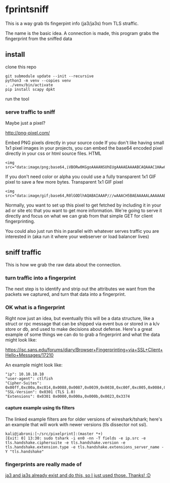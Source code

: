 # fprintsniff

This is a way grab tls fingerpint info (ja3/ja3s) from TLS straffic.

The name is the basic idea. A connection is made, this program grabs the fingerprint from the sniffed data

## install
clone this repo
```
git submodule update --init --recursive
python3 -m venv --copies venv
. ./venv/bin/activate
pip install scapy dpkt
```
run the tool

### serve traffic to sniff

Maybe just a pixel?

http://png-pixel.com/

Embed PNG pixels directly in your source code
If you don't like having small 1x1 pixel images in your projects, you can embed the base64 encoded pixel directly in your css or html source files.
HTML
```
<img src="data:image/png;base64,iVBORw0KGgoAAAANSUhEUgAAAAEAAAABCAQAAAC1HAwCAAAAC0lEQVR42mNkYAAAAAYAAjCB0C8AAAAASUVORK5CYII=">
```
If you don't need color or alpha you could use a fully transparent 1x1 GIF pixel to save a few more bytes.
Transparent 1x1 GIF pixel
```
<img src="data:image/gif;base64,R0lGODlhAQABAIAAAP///wAAACH5BAEAAAAALAAAAAABAAEAAAICRAEAOw==">
```

Normally, you want to set up this pixel to get fetched by including it in your ad or site etc that you want to get more information.
We're going to serve it directly and focus on what we can grab from that simple GET for client fingerprinting.

You could also just run this in parallel with whatever serves traffic you are interested in (aka run it where your webserver or load balancer lives)

## sniff traffic

This is how we grab the raw data about the connection.

### turn traffic into a fingerprint

The next step is to identify and strip out the attributes we want from the packets we captured, and turn that data into a fingerprint.

### OK what is a fingerprint

Right now just an idea, but eventually this will be a data structure, like a struct or rpc message that can be shipped via event bus or stored in a k/v store or db,
and used to make decisions about defense. Here's a great example of some things we can do to grab a fingerprint and what the data might look like:

https://isc.sans.edu/forums/diary/Browser+Fingerprinting+via+SSL+Client+Hello+Messages/17210

An example might look like:

```
"ip": 10.10.10.10
"user-agent": ctlfish
"Cipher-Suites": 0x00ff,0xc00a,0xc014,0x0088,0x0087,0x0039,0x0038,0xc00f,0xc005,0x0084,0x0035,0xc007,0xc009,0xc011,0xc013,0x0045,0x0044,0x0033,0x0032,0xc00c,0xc00e,0xc002,0xc004,0x0096,0x0041,0x0005,0x0004,0x002f,0xc008,0xc012,0x0016,0x0013,0xc00d,0xc003,0xfeff,0x000a
"SSL-Version": 0x0301 (TLS 1.0)
"Extensions": 0x0301 0x0000,0x000a,0x000b,0x0023,0x3374
```

#### capture example using tls filters

The linked example filters are for older versions of wireshark/tshark; here's an example that will work with newer versions (tls dissector not ssl).

```
kali@jabroni:[~/src/pixelprint]:(master *+)
[Exit: 0] 13:30: sudo tshark -i en0 -nn -T fields -e ip.src -e tls.handshake.ciphersuite -e tls.handshake.version -e tls.handshake.extension.type -e tls.handshake.extensions_server_name -Y "tls.handshake"
```

### fingerprints are really made of

[ja3 and ja3s already exist and do this, so I just used those. Thanks! :D](https://github.com/salesforce/ja3)
